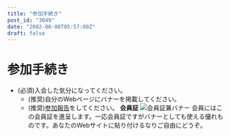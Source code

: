 ```yaml
---
title: "参加手続き"
post_id: "3049"
date: "2002-08-08T05:57:00Z"
draft: false
---
```


# 参加手続き

* (必須)入会した気分になってください。
  * (推奨)自分のWebページにバナーを掲載してください。
  * (推奨)[参加報告](https://twitter.com/danmaq)をしてください。
**会員証** ![会員証兼バナー](/wp-content/uploads/2002/08/mine.png) 会員にはこの会員証を進呈します。一応会員証ですがバナーとしても使える優れものです。あなたのWebサイトに貼り付けるなりご自由にどうぞ。
